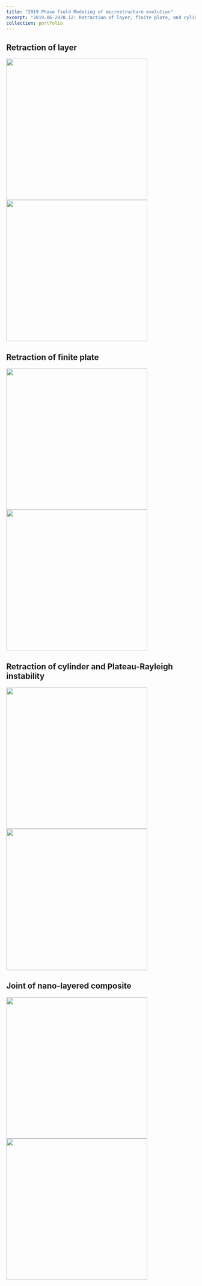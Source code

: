 ```yaml
---
title: "2019 Phase Field Modeling of microstructure evolution"
excerpt: "2019.06-2020.12: Retraction of layer, finite plate, and cylinder"
collection: portfolio
---
```




## Retraction of  layer

<img src="https://maozirui.github.io/images/independent.gif" width="375"/><img src="https://maozirui.github.io/images/dependent.gif" width="375"/>





## Retraction of finite plate  

<img src="https://maozirui.github.io/images/36.gif" width="375"/>  <img src="https://maozirui.github.io/images/60.gif" width="375"/>



## Retraction of cylinder and Plateau-Rayleigh instability

<img src="https://maozirui.github.io/images/finite cylinder retraction.gif" width="375"/><img src="https://maozirui.github.io/images/cylinder retraction.gif" width="375"/>


## Joint of nano-layered composite

<img src="https://maozirui.github.io/images/NMC1.avi" width="375"/><img src="https://maozirui.github.io/images/NMC2.avi" width="375"/>

